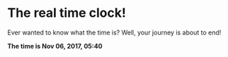 # The real time clock!

Ever wanted to know what the time is? Well, your journey is about to end!

**The time is Nov 06, 2017, 05:40**